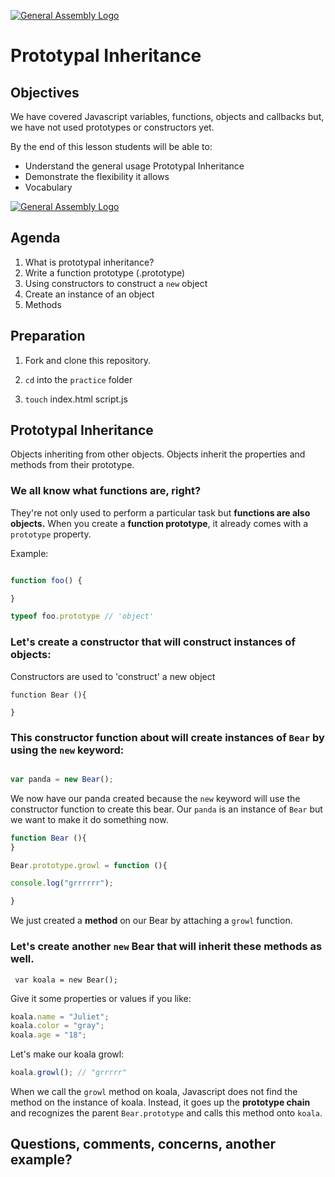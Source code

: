 
[![General Assembly Logo](https://camo.githubusercontent.com/1a91b05b8f4d44b5bbfb83abac2b0996d8e26c92/687474703a2f2f692e696d6775722e636f6d2f6b6538555354712e706e67)](https://generalassemb.ly/education/web-development-immersive)


# Prototypal Inheritance


## Objectives

We have covered Javascript variables, functions, objects and callbacks but, we have not used prototypes or constructors yet.


By the end of this lesson students will be able to:

-  Understand the general usage Prototypal Inheritance
-  Demonstrate the flexibility it allows
-  Vocabulary

[![General Assembly Logo](https://slack-imgs.com/?c=1&url=http%3A%2F%2Fmedia3.giphy.com%2Fmedia%2Fl4lRbfZKiS4aRvJ96%2Fgiphy-downsized.gif)](https://slack-imgs.com/?c=1&url=http%3A%2F%2Fmedia3.giphy.com%2Fmedia%2Fl4lRbfZKiS4aRvJ96%2Fgiphy-downsized.gif)

## Agenda 
1) What is prototypal inheritance? 
2) Write a function prototype (.prototype)
3) Using constructors to construct a ```new``` object
4) Create an instance of an object
5) Methods

## Preparation


1.  Fork and clone this repository.

1.  ```cd``` into the ```practice``` folder

1. ```touch``` index.html script.js

## Prototypal Inheritance 
Objects inheriting from other objects. Objects inherit the properties and methods from their prototype.

### We all know what functions are, right? 
They're not only used to perform a particular task but **functions are also objects.** When you create a **function prototype**, it already comes with a ```prototype``` property. 

Example:  
```js

function foo() {

}

typeof foo.prototype // 'object' 


```

### Let's create a **constructor** that will construct instances of objects: 
Constructors are used to 'construct' a new object

```
function Bear (){

}

```

### This constructor function about will create instances of ```Bear``` by using the ```new``` keyword: 

```js

var panda = new Bear();

```
We now have our panda created because the ```new``` keyword will use the constructor function to create this bear.
Our ```panda``` is an instance of ```Bear``` but we want to make it do something now.

```js
function Bear (){
}

Bear.prototype.growl = function (){

console.log("grrrrrr"); 

}

```

We just created a **method** on our Bear by attaching a ```growl``` function.

### Let's create another ```new``` Bear that will inherit these methods as well. 

``` var koala = new Bear();```

Give it some properties or values if you like: 

```js
koala.name = "Juliet"; 
koala.color = "gray"; 
koala.age = "18"; 
```

Let's make our koala growl: 

```js
koala.growl(); // "grrrrr" 
``` 

When we call the ```growl``` method on koala, Javascript does not find the method on the instance of koala. Instead, it goes up the **prototype chain** and recognizes the parent ```Bear.prototype``` and calls this method onto ```koala```. 


## Questions, comments, concerns, another example? 
